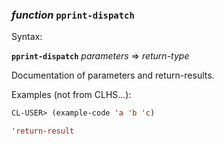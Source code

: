 ### <em>function</em> <strong>`pprint-dispatch`</strong>

Syntax:

<strong>`pprint-dispatch`</strong> <em>parameters</em> => <em>return-type</em>

Documentation of parameters and return-results.

Examples (not from CLHS...):

```lisp
CL-USER> (example-code 'a 'b 'c)

'return-result
```
